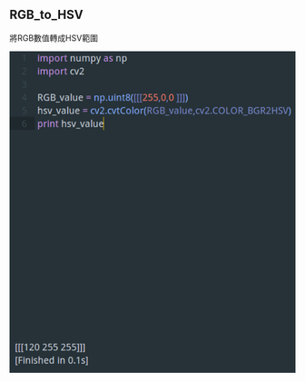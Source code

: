 ## RGB_to_HSV

將RGB數值轉成HSV範圍

![RGB_to_HSV](https://github.com/hunandy14/OpenCV/blob/master/ExampleMD/RGB_to_HSV/RGB_to_HSV.png)
